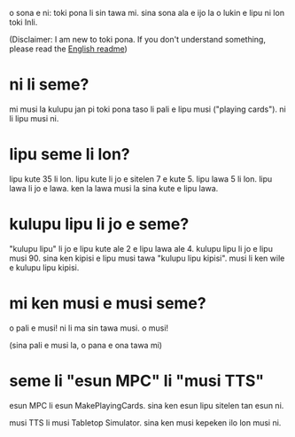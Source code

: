 o sona e ni: toki pona li sin tawa mi. sina sona ala e ijo la o lukin e lipu ni lon toki Inli.

(Disclaimer: I am new to toki pona. If you don't understand something, please read the [English readme](readmeEN.md))

# ni li seme?
mi musi la kulupu jan pi toki pona taso li pali e lipu musi ("playing cards"). ni li lipu musi ni.

# lipu seme li lon?
lipu kute 35 li lon. lipu kute li jo e sitelen 7 e kute 5. lipu lawa 5 li lon. lipu lawa li jo e lawa. ken la lawa musi la sina kute e lipu lawa.

# kulupu lipu li jo e seme?
"kulupu lipu" li jo e lipu kute ale 2 e lipu lawa ale 4. kulupu lipu li jo e lipu musi 90. sina ken kipisi e lipu musi tawa "kulupu lipu kipisi". musi li ken wile e kulupu lipu kipisi.

# mi ken musi e musi seme?
o pali e musi! ni li ma sin tawa musi. o musi!

(sina pali e musi la, o pana e ona tawa mi)

# seme li "esun MPC" li "musi TTS"
esun MPC li esun MakePlayingCards. sina ken esun lipu sitelen tan esun ni.

musi TTS li musi Tabletop Simulator. sina ken musi kepeken ilo lon musi ni.
